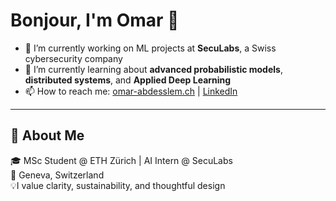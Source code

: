 # Bonjour, I'm Omar 🥂

- 🔭 I’m currently working on ML projects at **SecuLabs**, a Swiss cybersecurity company  
- 🌱 I’m currently learning about **advanced probabilistic models**, **distributed systems**, and **Applied Deep Learning**  
- 📫 How to reach me: [omar-abdesslem.ch](https://omar-abdesslem.ch) | [LinkedIn](https://linkedin.com/in/omarff)

---

## 🧠 About Me

🎓 MSc Student @ ETH Zürich | AI Intern @ SecuLabs  
📍 Geneva, Switzerland  
💡I value clarity, sustainability, and thoughtful design 


<!--
**omarabdesslem/omarabdesslem** is a ✨ _special_ ✨ repository because its `README.md` (this file) appears on your GitHub profile.

Here are some ideas to get you started:

- 🔭 I’m currently working on ...
- 🌱 I’m currently learning ...
- 👯 I’m looking to collaborate on ...
- 🤔 I’m looking for help with ...
- 💬 Ask me about ...
- 📫 How to reach me: ...
- 😄 Pronouns: ...
- ⚡ Fun fact: ...
-->

